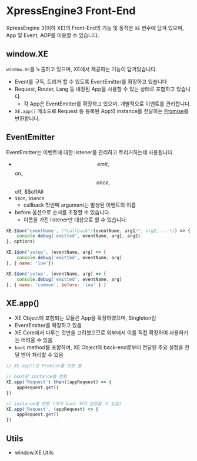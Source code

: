 # XpressEngine3 Front-End

XpressEngine 3(이하 XE)의 Front-End의 기능 및 동작은  `XE` 변수에 담겨 있으며, App 및 Event, AOP를 이용할 수 있습니다.

## window.XE
`window.XE`를 노출하고 있으며, XE에서 제공하는 기능이 담겨있습니다.

- Event를 구독, 트리거 할 수 있도록 EventEmitter를 확장하고 있습니다
- Request, Router, Lang 등 내장된 App을 사용할 수 있는 상태로 포함하고 있습니다.
  - 각 App은 EventEmitter를 확장하고 있으며, 개별적으로 이벤트를 관리합니다.
- `XE.app()` 메소드로 Request 등 등록된 App의 instance를 전달하는 [Promise](https://developer.mozilla.org/en-US/docs/Web/JavaScript/Reference/Global_Objects/promise)를 반환합니다.

## EventEmitter
EventEmitter는 이벤트에 대한 listener를 관리하고 트리거하는데 사용됩니다.

- $$emit, $$on, $$once, $$off, $$offAll
- `$$on`, `$$once`
    - callback 첫번째 argument는 발생된 이벤트의 이름
- before 옵션으로 순서를 조정할 수 있습니다.
    - 이름을 가진 listener만 대상으로 할 수 있습니다.

```js
XE.$$on('eventName', /*callback*/(eventName, arg1/*, arg2, ...*/) => {
    console.debug('emitted', eventName, arg1, arg2)
}, options)

XE.$$on('setup', (eventName, arg) => {
    console.debug('emitted', eventName, arg)
}, { name: 'low'})

XE.$$on('setup', (eventName, arg) => {
    console.debug('emitted', eventName, arg)
}, { name: 'common', before: 'low' } )
```

## XE.app()
- XE Object에 포함되는 모듈은 App을 확장하였으며, Singleton임
- EventEmitter를 확장하고 있음
- XE Core에서 다루는 것만을 고려했으므로 외부에서 이를 직접 확장하여 사용하기는 어려울 수 있음
- `boot` method를 포함하며, XE Object와 back-end로부터 전달된 주요 설정을 전달 받아 처리할 수 있음

```js
// XE.app()은 Promise를 반환 함

// boot된 instance를 반환
XE.app('Request').then((appRequest) => {
    appRequest.get()
})

// instance를 반환 (아직 boot 되지 않았을 수 있음)
XE.app('Request', (appRequest) => {
    appRequest.get()
})
```


## Utils
- window.XE.Utils
